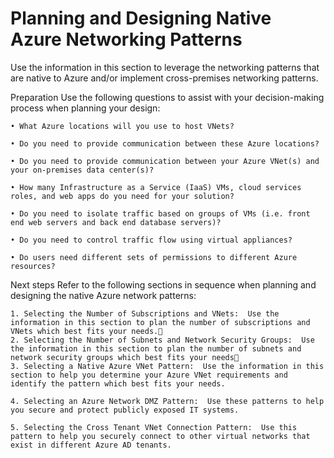 # Planning and Designing Native Azure Networking Patterns

Use the information in this section to leverage the networking patterns that are native to Azure and/or implement cross-premises networking patterns.



Preparation
Use the following questions to assist with your decision-making process when planning your design: 

	• What Azure locations will you use to host VNets?
	
	• Do you need to provide communication between these Azure locations?
	
	• Do you need to provide communication between your Azure VNet(s) and your on-premises data center(s)?
	
	• How many Infrastructure as a Service (IaaS) VMs, cloud services roles, and web apps do you need for your solution?
	
	• Do you need to isolate traffic based on groups of VMs (i.e. front end web servers and back end database servers)?
	
	• Do you need to control traffic flow using virtual appliances?
	
	• Do users need different sets of permissions to different Azure resources?



Next steps
Refer to the following sections in sequence when planning and designing the native Azure network patterns:

	1. Selecting the Number of Subscriptions and VNets:  Use the information in this section to plan the number of subscriptions and VNets which best fits your needs.
	2. Selecting the Number of Subnets and Network Security Groups:  Use the information in this section to plan the number of subnets and network security groups which best fits your needs
	3. Selecting a Native Azure VNet Pattern:  Use the information in this section to help you determine your Azure VNet requirements and identify the pattern which best fits your needs.  

	4. Selecting an Azure Network DMZ Pattern:  Use these patterns to help you secure and protect publicly exposed IT systems. 

	5. Selecting the Cross Tenant VNet Connection Pattern:  Use this pattern to help you securely connect to other virtual networks that exist in different Azure AD tenants. 

